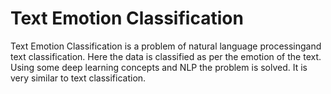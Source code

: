 # Text Emotion Classification

Text Emotion Classification is a problem of natural language processingand text classification. Here the data is classified as per the emotion of the text. Using some deep learning concepts and NLP the problem is solved. It is very similar to text classification.

